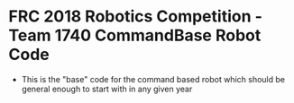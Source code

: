 # FRC 2018 Robotics Competition - Team 1740 CommandBase Robot Code
- This is the "base" code for the command based robot which should be general enough to start with in any given year
